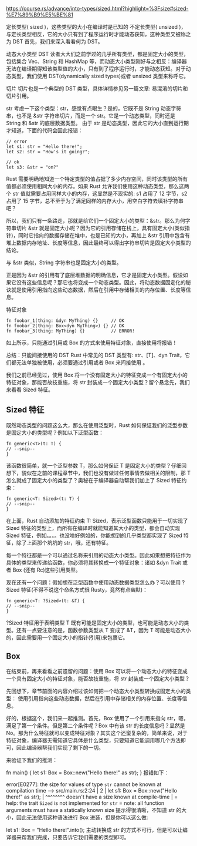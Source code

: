 
https://course.rs/advance/into-types/sized.html?highlight=%3Fsize#sized-%E7%89%B9%E5%BE%81

定长类型( sized )，这些类型的大小在编译时是已知的
不定长类型( unsized )，与定长类型相反，它的大小只有到了程序运行时才能动态获知，这种类型又被称之为 DST
首先，我们来深入看看何为 DST。

动态大小类型 DST
读者大大们之前学过的几乎所有类型，都是固定大小的类型，包括集合 Vec、String 和 HashMap 等，而动态大小类型刚好与之相反：编译器无法在编译期得知该类型值的大小，只有到了程序运行时，才能动态获知。对于动态类型，我们使用 DST(dynamically sized types)或者 unsized 类型来称呼它。

切片
切片也是一个典型的 DST 类型，具体详情参见另一篇文章: 易混淆的切片和切片引用。

str
考虑一下这个类型：str，感觉有点眼生？是的，它既不是 String 动态字符串，也不是 &str 字符串切片，而是一个 str。它是一个动态类型，同时还是 String 和 &str 的底层数据类型。 由于 str 是动态类型，因此它的大小直到运行期才知道，下面的代码会因此报错：

```
// error
let s1: str = "Hello there!";
let s2: str = "How's it going?";

// ok
let s3: &str = "on?"
```

Rust 需要明确地知道一个特定类型的值占据了多少内存空间，同时该类型的所有值都必须使用相同大小的内存。如果 Rust 允许我们使用这种动态类型，那么这两个 str 值就需要占用同样大小的内存，这显然是不现实的: s1 占用了 12 字节，s2 占用了 15 字节，总不至于为了满足同样的内存大小，用空白字符去填补字符串吧？

所以，我们只有一条路走，那就是给它们一个固定大小的类型：&str。那么为何字符串切片 &str 就是固定大小呢？因为它的引用存储在栈上，具有固定大小(类似指针)，同时它指向的数据存储在堆中，也是已知的大小，再加上 &str 引用中包含有堆上数据内存地址、长度等信息，因此最终可以得出字符串切片是固定大小类型的结论。

与 &str 类似，String 字符串也是固定大小的类型。

正是因为 &str 的引用有了底层堆数据的明确信息，它才是固定大小类型。假设如果它没有这些信息呢？那它也将变成一个动态类型。因此，将动态数据固定化的秘诀就是使用引用指向这些动态数据，然后在引用中存储相关的内存位置、长度等信息。


特征对象

```
fn foobar_1(thing: &dyn MyThing) {}     // OK
fn foobar_2(thing: Box<dyn MyThing>) {} // OK
fn foobar_3(thing: MyThing) {}          // ERROR!
```

如上所示，只能通过引用或 Box 的方式来使用特征对象，直接使用将报错！

总结：只能间接使用的 DST
Rust 中常见的 DST 类型有: str、[T]、dyn Trait，它们都无法单独被使用，必须要通过引用或者 Box 来间接使用 。

我们之前已经见过，使用 Box 将一个没有固定大小的特征变成一个有固定大小的特征对象，那能否故技重施，将 str 封装成一个固定大小类型？留个悬念先，我们来看看 Sized 特征。

## Sized 特征
既然动态类型的问题这么大，那么在使用泛型时，Rust 如何保证我们的泛型参数是固定大小的类型呢？例如以下泛型函数：

```
fn generic<T>(t: T) {
// --snip--
}
```
该函数很简单，就一个泛型参数 T，那么如何保证 T 是固定大小的类型？仔细回想下，貌似在之前的课程章节中，我们也没有做过任何事情去做相关的限制，那 T 怎么就成了固定大小的类型了？奥秘在于编译器自动帮我们加上了 Sized 特征约束：

```
fn generic<T: Sized>(t: T) {
// --snip--
}
```

在上面，Rust 自动添加的特征约束 T: Sized，表示泛型函数只能用于一切实现了 Sized 特征的类型上，而所有在编译时就能知道其大小的类型，都会自动实现 Sized 特征，例如。。。。也没啥好例如的，你能想到的几乎类型都实现了 Sized 特征，除了上面那个坑坑的 str，哦，还有特征。

每一个特征都是一个可以通过名称来引用的动态大小类型。因此如果想把特征作为具体的类型来传递给函数，你必须将其转换成一个特征对象：诸如 &dyn Trait 或者 Box<dyn Trait> (还有 Rc<dyn Trait>)这些引用类型。

现在还有一个问题：假如想在泛型函数中使用动态数据类型怎么办？可以使用 ?Sized 特征(不得不说这个命名方式很 Rusty，竟然有点幽默)：

```
fn generic<T: ?Sized>(t: &T) {
// --snip--
}
```

?Sized 特征用于表明类型 T 既有可能是固定大小的类型，也可能是动态大小的类型。还有一点要注意的是，函数参数类型从 T 变成了 &T，因为 T 可能是动态大小的，因此需要用一个固定大小的指针(引用)来包裹它。

## Box<str>
在结束前，再来看看之前遗留的问题：使用 Box 可以将一个动态大小的特征变成一个具有固定大小的特征对象，能否故技重施，将 str 封装成一个固定大小类型？

先回想下，章节前面的内容介绍过该如何把一个动态大小类型转换成固定大小的类型： 使用引用指向这些动态数据，然后在引用中存储相关的内存位置、长度等信息。

好的，根据这个，我们来一起推测。首先，Box<str> 使用了一个引用来指向 str，嗯，满足了第一个条件。但是第二个条件呢？Box 中有该 str 的长度信息吗？显然是 No。那为什么特征就可以变成特征对象？其实这个还蛮复杂的，简单来说，对于特征对象，编译器无需知道它具体是什么类型，只要知道它能调用哪几个方法即可，因此编译器帮我们实现了剩下的一切。

来验证下我们的推测：


fn main() {
let s1: Box<str> = Box::new("Hello there!" as str);
}
报错如下：


error[E0277]: the size for values of type `str` cannot be known at compilation time
--> src/main.rs:2:24
|
2 |     let s1: Box<str> = Box::new("Hello there!" as str);
|                        ^^^^^^^^ doesn't have a size known at compile-time
|
= help: the trait `Sized` is not implemented for `str`
= note: all function arguments must have a statically known size
提示得很清晰，不知道 str 的大小，因此无法使用这种语法进行 Box 进装，但是你可以这么做:



let s1: Box<str> = "Hello there!".into();
主动转换成 str 的方式不可行，但是可以让编译器来帮我们完成，只要告诉它我们需要的类型即可。

